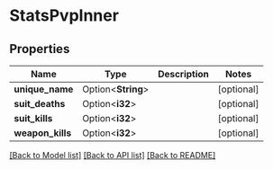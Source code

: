 # StatsPvpInner

## Properties

Name | Type | Description | Notes
------------ | ------------- | ------------- | -------------
**unique_name** | Option<**String**> |  | [optional]
**suit_deaths** | Option<**i32**> |  | [optional]
**suit_kills** | Option<**i32**> |  | [optional]
**weapon_kills** | Option<**i32**> |  | [optional]

[[Back to Model list]](../README.md#documentation-for-models) [[Back to API list]](../README.md#documentation-for-api-endpoints) [[Back to README]](../README.md)


